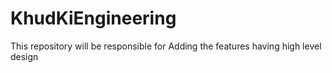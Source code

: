 # KhudKiEngineering
This repository will be responsible for Adding the features having high level design 
